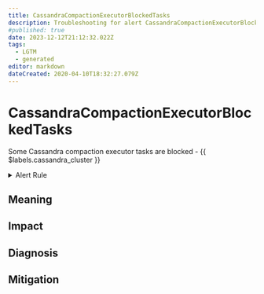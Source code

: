 ```yaml
---
title: CassandraCompactionExecutorBlockedTasks
description: Troubleshooting for alert CassandraCompactionExecutorBlockedTasks
#published: true
date: 2023-12-12T21:12:32.022Z
tags: 
  - LGTM
  - generated
editor: markdown
dateCreated: 2020-04-10T18:32:27.079Z
---
```


# CassandraCompactionExecutorBlockedTasks

Some Cassandra compaction executor tasks are blocked - {{ $labels.cassandra_cluster }}

<details>
  <summary>Alert Rule</summary>

{{% rule "cassandra/instaclustr-cassandra-exporter.yml" "CassandraCompactionExecutorBlockedTasks" %}}

{{% comment %}}

```yaml
alert: CassandraCompactionExecutorBlockedTasks
expr: cassandra_thread_pool_blocked_tasks{pool="CompactionExecutor"} > 15
for: 2m
labels:
    severity: warning
annotations:
    summary: Cassandra compaction executor blocked tasks (instance {{ $labels.instance }})
    description: |-
        Some Cassandra compaction executor tasks are blocked - {{ $labels.cassandra_cluster }}
          VALUE = {{ $value }}
          LABELS = {{ $labels }}
    runbook: https://github.com/srerun/prometheus-alerts/blob/main/content/runbooks/instaclustr-cassandra-exporter/CassandraCompactionExecutorBlockedTasks.md

```

{{% /comment %}}

</details>


## Meaning
[//]: # "Short paragraph that explains what the alert means"


## Impact
[//]: # "What could / will happen if the alert is not addressed"



## Diagnosis
[//]: # "Steps to take to identify the cause of the problem"



## Mitigation
[//]: # "The steps necessary to resolve the alert"
